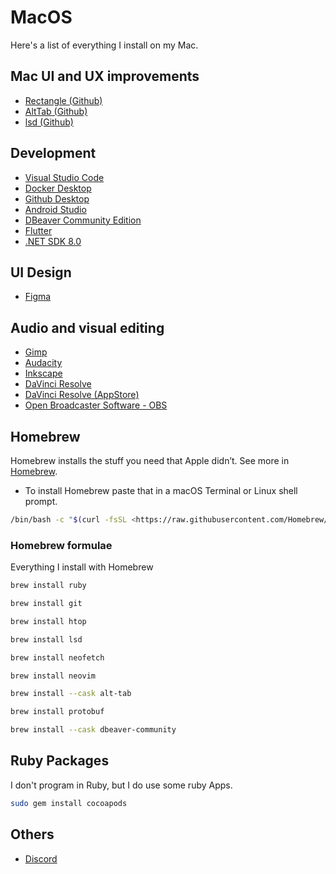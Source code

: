 # MacOS

Here's a list of everything I install on my Mac.

## Mac UI and UX improvements

- [Rectangle (Github)](https://github.com/rxhanson/Rectangle)
- [AltTab (Github)](https://github.com/lwouis/alt-tab-macos)
- [lsd (Github)](https://github.com/Peltoche/lsd)

## Development

- [Visual Studio Code](https://code.visualstudio.com/Download)
- [Docker Desktop](https://docs.docker.com/desktop/install/mac-install/)
- [Github Desktop](https://desktop.github.com/)
- [Android Studio](https://developer.android.com/studio)
- [DBeaver Community Edition](https://dbeaver.io/download/)
- [Flutter](https://docs.flutter.dev/get-started/install/macos)
- [.NET SDK 8.0](https://dotnet.microsoft.com/en-us/download/dotnet/8.0)

## UI Design

- [Figma](https://www.figma.com/downloads/)

## Audio and visual editing

- [Gimp](https://gimp.org/downloads/)
- [Audacity](https://audacityteam.org/download/)
- [Inkscape](https://inkscape.org/release/)
- [DaVinci Resolve](https://www.blackmagicdesign.com/products/davinciresolve/)
- [DaVinci Resolve (AppStore)](https://apps.apple.com/br/app/davinci-resolve/id571213070?l=en-GB&mt=12)
- [Open Broadcaster Software - OBS](https://obsproject.com/download)

## Homebrew

Homebrew installs the stuff you need that Apple didn’t. See more in [Homebrew](https://brew.sh).

- To install Homebrew paste that in a macOS Terminal or Linux shell prompt.

```sh
/bin/bash -c "$(curl -fsSL <https://raw.githubusercontent.com/Homebrew/install/HEAD/install.sh>)"
```

### Homebrew formulae

Everything I install with Homebrew

```sh
brew install ruby
```

```sh
brew install git
```

```sh
brew install htop
```

```sh
brew install lsd
```

```sh
brew install neofetch
```

```sh
brew install neovim
```

```sh
brew install --cask alt-tab
```

```sh
brew install protobuf
```

```sh
brew install --cask dbeaver-community
```

## Ruby Packages

I don't program in Ruby, but I do use some ruby Apps.

```sh
sudo gem install cocoapods
```

## Others

- [Discord](https://discordapp.com/download)
